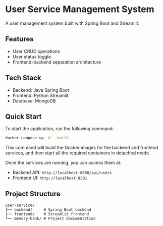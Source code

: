# User Service Management System

A user management system built with Spring Boot and Streamlit.

## Features
- User CRUD operations
- User status toggle
- Frontend-backend separation architecture

## Tech Stack
- Backend: Java Spring Boot
- Frontend: Python Streamlit
- Database: MongoDB

## Quick Start

To start the application, run the following command:

```bash
docker compose up -d --build
```

This command will build the Docker images for the backend and frontend services, and then start all the required containers in detached mode.

Once the services are running, you can access them at:
- Backend API: `http://localhost:8080/api/users`
- Frontend UI: `http://localhost:8501`

## Project Structure
```
user-service/
├── backend/     # Spring Boot backend
├── frontend/    # Streamlit frontend
└── memory-bank/ # Project documentation
```